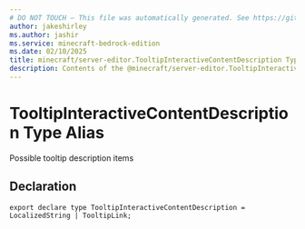 ```yaml
---
# DO NOT TOUCH — This file was automatically generated. See https://github.com/mojang/minecraftapidocsgenerator to modify descriptions, examples, etc.
author: jakeshirley
ms.author: jashir
ms.service: minecraft-bedrock-edition
ms.date: 02/10/2025
title: minecraft/server-editor.TooltipInteractiveContentDescription Type Alias
description: Contents of the @minecraft/server-editor.TooltipInteractiveContentDescription type alias.
---
```

# TooltipInteractiveContentDescription Type Alias

Possible tooltip description items

## Declaration
`export declare type TooltipInteractiveContentDescription = LocalizedString | TooltipLink;`
